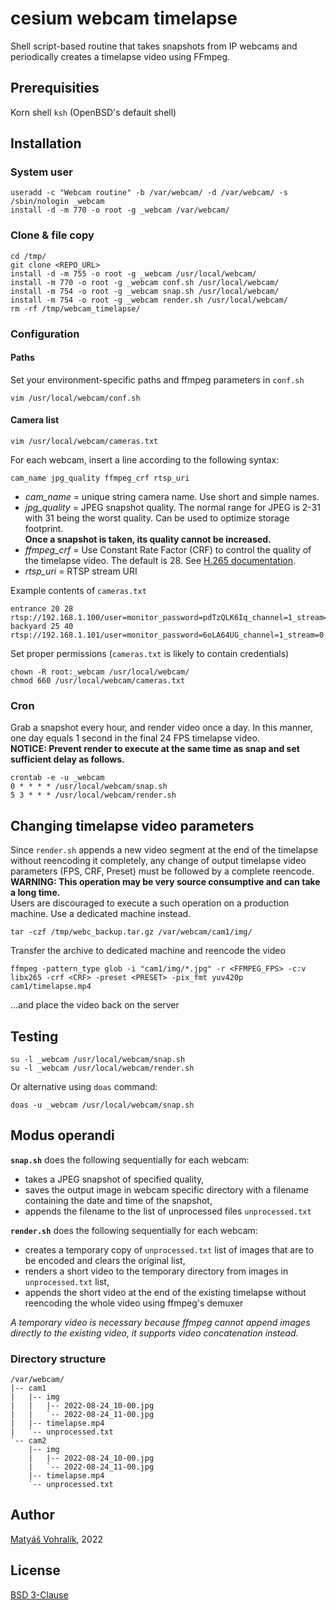 # cesium webcam timelapse
Shell script-based routine that takes snapshots from IP webcams and periodically creates a timelapse video using FFmpeg.

## Prerequisities
Korn shell `ksh` (OpenBSD's default shell)

## Installation
### System user

	useradd -c "Webcam routine" -b /var/webcam/ -d /var/webcam/ -s /sbin/nologin _webcam
	install -d -m 770 -o root -g _webcam /var/webcam/

### Clone & file copy

	cd /tmp/
	git clone <REPO_URL>
	install -d -m 755 -o root -g _webcam /usr/local/webcam/
	install -m 770 -o root -g _webcam conf.sh /usr/local/webcam/
	install -m 754 -o root -g _webcam snap.sh /usr/local/webcam/
	install -m 754 -o root -g _webcam render.sh /usr/local/webcam/
	rm -rf /tmp/webcam_timelapse/

### Configuration
#### Paths
Set your environment-specific paths and ffmpeg parameters in `conf.sh`

	vim /usr/local/webcam/conf.sh

#### Camera list

	vim /usr/local/webcam/cameras.txt

For each webcam, insert a line according to the following syntax:

	cam_name jpg_quality ffmpeg_crf rtsp_uri

- *cam_name* = unique string camera name. Use short and simple names.
- *jpg_quality* = JPEG snapshot quality. The normal range for JPEG is 2-31 with 31 being the worst quality. Can be used to optimize storage footprint.  
  **Once a snapshot is taken, its quality cannot be increased.**
- *ffmpeg_crf* = Use Constant Rate Factor (CRF) to control the quality of the timelapse video. The default is 28. See [H.265 documentation](https://trac.ffmpeg.org/wiki/Encode/H.265).
- *rtsp_uri* = RTSP stream URI

Example contents of `cameras.txt`

	entrance 20 28 rtsp://192.168.1.100/user=monitor_password=pdTzQLK6Iq_channel=1_stream=0.sdp
	backyard 25 40 rtsp://192.168.1.101/user=monitor_password=6oLA64UG_channel=1_stream=0.sdp

Set proper permissions (`cameras.txt` is likely to contain credentials)

	chown -R root:_webcam /usr/local/webcam/
	chmod 660 /usr/local/webcam/cameras.txt

### Cron
Grab a snapshot every hour, and render video once a day. In this manner, one day equals 1 second in the final 24 FPS timelapse video.  
**NOTICE: Prevent render to execute at the same time as snap and set sufficient delay as follows.**

	crontab -e -u _webcam
	0 * * * * /usr/local/webcam/snap.sh
	5 3 * * * /usr/local/webcam/render.sh

## Changing timelapse video parameters
Since `render.sh` appends a new video segment at the end of the timelapse without reencoding it completely, any change of output timelapse video parameters (FPS, CRF, Preset) must be followed by a complete reencode.  
**WARNING: This operation may be very source consumptive and can take a long time.**  
Users are discouraged to execute a such operation on a production machine. Use a dedicated machine instead.

	tar -czf /tmp/webc_backup.tar.gz /var/webcam/cam1/img/

Transfer the archive to dedicated machine and reencode the video

	ffmpeg -pattern_type glob -i "cam1/img/*.jpg" -r <FFMPEG_FPS> -c:v libx265 -crf <CRF> -preset <PRESET> -pix_fmt yuv420p cam1/timelapse.mp4

...and place the video back on the server

## Testing

	su -l _webcam /usr/local/webcam/snap.sh
	su -l _webcam /usr/local/webcam/render.sh

Or alternative using `doas` command:

	doas -u _webcam /usr/local/webcam/snap.sh

## Modus operandi
**`snap.sh`** does the following sequentially for each webcam:
- takes a JPEG snapshot of specified quality,
- saves the output image in webcam specific directory with a filename containing the date and time of the snapshot,
- appends the filename to the list of unprocessed files `unprocessed.txt`

**`render.sh`** does the following sequentially for each webcam:
- creates a temporary copy of `unprocessed.txt` list of images that are to be encoded and clears the original list,
- renders a short video to the temporary directory from images in `unprocessed.txt` list,
- appends the short video at the end of the existing timelapse without reencoding the whole video using ffmpeg's demuxer

*A temporary video is necessary because ffmpeg cannot append images directly to the existing video, it supports video concatenation instead.*

### Directory structure
	/var/webcam/
	|-- cam1
	|   |-- img
	|   |   |-- 2022-08-24_10-00.jpg
	|   |   `-- 2022-08-24_11-00.jpg
	|   |-- timelapse.mp4
	|   `-- unprocessed.txt
	`-- cam2
	    |-- img
	    |   |-- 2022-08-24_10-00.jpg
	    |   `-- 2022-08-24_11-00.jpg
	    |-- timelapse.mp4
	    `-- unprocessed.txt

## Author
[Matyáš Vohralík](https://mv.cesium.cz), 2022

## License
[BSD 3-Clause](LICENSE)

